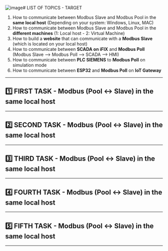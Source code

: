 ![image](https://github.com/user-attachments/assets/95d110c4-67bd-4cee-812e-c89bee4d726f)# LIST OF TOPICS - TARGET
1. How to communicate between Modbus Slave and Modbus Pool in the **same local host** (Depending on your system: Windows, Linux, MAC)
2. How to communicate between Modbus Slave and Modbus Pool in the **different machines** (1: Local host - 2: Virtual Machine)
3. How to build a **website** that can communicate with a **Modbus Slave** (which is located on your local host)
4. How to communicate between **SCADA on iFIX** and **Modbus Poll** (Modbus Slave --> Modbus Poll --> SCADA --> HMI)
5. How to communicate between **PLC SIEMENS** to **Modbus Poll** on simulation mode
6. How to communicate between **ESP32** and **Modbus Poll** on **IoT Gateway**
---
## 1️⃣ FIRST TASK - Modbus (Pool <-> Slave) in the same local host

--- 
## 2️⃣ SECOND TASK - Modbus (Pool <-> Slave) in the same local host

--- 
## 3️⃣ THIRD TASK - Modbus (Pool <-> Slave) in the same local host

--- 
## 4️⃣ FOURTH TASK - Modbus (Pool <-> Slave) in the same local host

--- 
## 5️⃣ FIFTH TASK - Modbus (Pool <-> Slave) in the same local host

--- 
